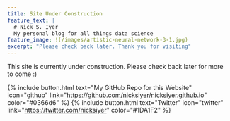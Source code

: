 ```yaml
---
title: Site Under Construction
feature_text: |
  # Nick S. Iyer 
  My personal blog for all things data science
feature_image: !(/images/artistic-neural-network-3-1.jpg)
excerpt: "Please check back later. Thank you for visiting"
---
```


This site is currently under construction. Please check back later for more to come :)

{% include button.html text="My GitHub Repo for this Website" icon="github" link="https://github.com/nicksiyer/nicksiyer.github.io" color="#0366d6" %} {% include button.html text="Twitter" icon="twitter" link="https://twitter.com/nicksiyer" color="#1DA1F2" %} 
